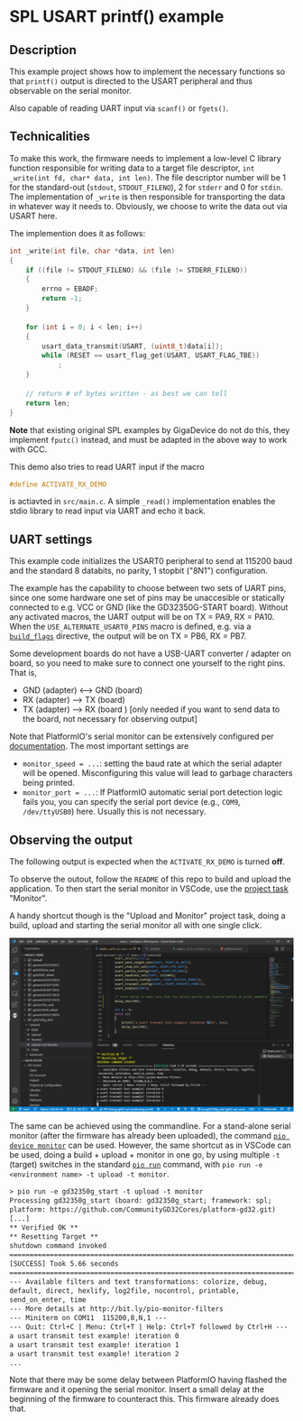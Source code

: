 # SPL USART printf() example

## Description 

This example project shows how to implement the necessary functions so that `printf()` output is directed to the USART peripheral and thus observable on the serial monitor.

Also capable of reading UART input via `scanf()` or `fgets()`.

## Technicalities

To make this work, the firmware needs to implement a low-level C library function responsible for writing data to a target file descriptor, `int _write(int fd, char* data, int len)`. The file descriptor number will be 1 for the standard-out (`stdout`, `STDOUT_FILENO`), 2 for `stderr` and 0 for `stdin`. The implementation of `_write` is then responsible for transporting the data in whatever way it needs to. Obviously, we choose to write the data out via USART here.

The implemention does it as follows:

```cpp
int _write(int file, char *data, int len)
{
    if ((file != STDOUT_FILENO) && (file != STDERR_FILENO))
    {
        errno = EBADF;
        return -1;
    }

    for (int i = 0; i < len; i++)
    {
        usart_data_transmit(USART, (uint8_t)data[i]);
        while (RESET == usart_flag_get(USART, USART_FLAG_TBE))
            ;
    }

    // return # of bytes written - as best we can tell
    return len;
}
```

**Note** that existing original SPL examples by GigaDevice do not do this, they implement `fputc()` instead, and must be adapted in the above way to work with GCC.

This demo also tries to read UART input if the macro
```cpp
#define ACTIVATE_RX_DEMO
```
is actiavted in `src/main.c`. A simple `_read()` implementation enables the stdio library to read input via UART and echo it back.

## UART settings

This example code initializes the USART0 peripheral to send at 115200 baud and the standard 8 databits, no parity, 1 stopbit ("8N1") configuration. 

The example has the capability to choose between two sets of UART pins, since one some hardware one set of pins may be unaccesible or statically connected to e.g. VCC or GND (like the GD32350G-START board). Without any activated macros, the UART output will be on TX = PA9, RX = PA10. When the `USE_ALTERNATE_USART0_PINS` macro is defined, e.g. via a [`build_flags`](https://docs.platformio.org/en/latest/projectconf/section_env_build.html#build-flags) directive, the output will be on TX = PB6, RX = PB7.

Some development boards do not have a USB-UART converter / adapter on board, so you need to make sure to connect one yourself to the right pins. That is,
* GND (adapter) <--> GND (board)
* RX (adapter) --> TX (board)
* TX (adapter) --> RX (board ) [only needed if you want to send data to the board, not necessary for observing output]

Note that PlatformIO's serial monitor can be extensively configured per [documentation](https://docs.platformio.org/en/latest/projectconf/section_env_monitor.html). The most important settings are 
* `monitor_speed = ...`: setting the baud rate at which the serial adapter will be opened. Misconfiguring this value will lead to garbage characters being printed.
* `monitor_port = ...`: If PlatformIO automatic serial port detection logic fails you, you can specify the serial port device (e.g., `COM9`, `/dev/ttyUSB0`) here. Usually this is not necessary.

## Observing the output

The following output is expected when the `ACTIVATE_RX_DEMO` is turned **off**.

To observe the outout, follow the `README` of this repo to build and upload the application. To then start the serial monitor in VSCode, use the [project task](https://docs.platformio.org/en/latest/integration/ide/vscode.html#project-tasks) "Monitor".

A handy shortcut though is the "Upload and Monitor" project task, doing a build, upload and starting the serial monitor all with one single click. 

![VSCode UART output](vscode_uart.png)

The same can be achieved using the commandline. For a stand-alone serial monitor (after the firmware has already been uploaded), the command [`pio device monitor`](https://docs.platformio.org/en/latest/core/userguide/device/cmd_monitor.html) can be used. However, the same shortcut as in VSCode can be used, doing a build + upload + monitor in one go, by using multiple `-t` (target) switches in the standard [`pio run`](https://docs.platformio.org/en/latest/core/userguide/remote/cmd_run.html) command, with `pio run -e <environment name> -t upload -t monitor`. 

```
> pio run -e gd32350g_start -t upload -t monitor
Processing gd32350g_start (board: gd32350g_start; framework: spl; platform: https://github.com/CommunityGD32Cores/platform-gd32.git)
[...]
** Verified OK **
** Resetting Target **
shutdown command invoked
============================================================================================= [SUCCESS] Took 5.66 seconds =============================================================================================
--- Available filters and text transformations: colorize, debug, default, direct, hexlify, log2file, nocontrol, printable, send_on_enter, time
--- More details at http://bit.ly/pio-monitor-filters
--- Miniterm on COM11  115200,8,N,1 ---
--- Quit: Ctrl+C | Menu: Ctrl+T | Help: Ctrl+T followed by Ctrl+H ---
a usart transmit test example! iteration 0
a usart transmit test example! iteration 1
a usart transmit test example! iteration 2
...
```

Note that there may be some delay between PlatformIO having flashed the firmware and it opening the serial monitor. Insert a small delay at the beginning of the firmware to counteract this. This firmware already does that.